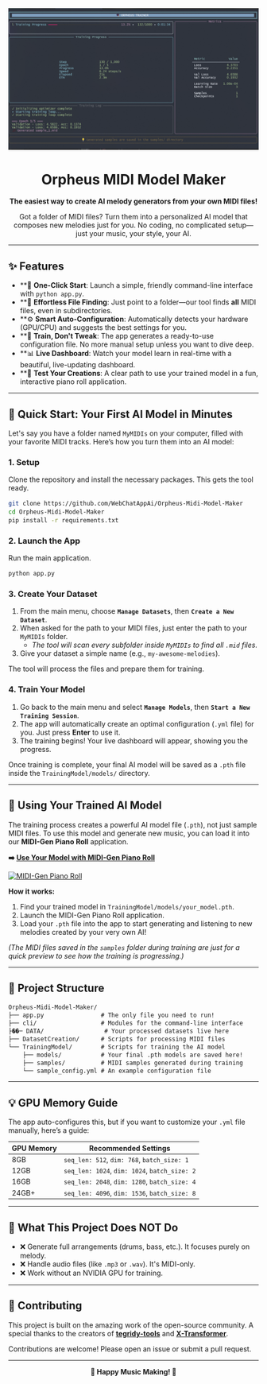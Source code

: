 <div align="center">
  <img src="https://raw.githubusercontent.com/WebChatAppAi/Orpheus-Midi-Model-Maker/main/image1.png" alt="Orpheus MIDI Model Maker Showcase" width="700"/>
  <h1>Orpheus MIDI Model Maker</h1>
  <p>
    <b>The easiest way to create AI melody generators from your own MIDI files!</b>
  </p>
  <p>
    Got a folder of MIDI files? Turn them into a personalized AI model that composes new melodies just for you. No coding, no complicated setup—just your music, your style, your AI.
  </p>
</div>

---

## ✨ Features

- **🎵 **One-Click Start**: Launch a simple, friendly command-line interface with `python app.py`.
- **📂 **Effortless File Finding**: Just point to a folder—our tool finds **all** MIDI files, even in subdirectories.
- **⚙️ **Smart Auto-Configuration**: Automatically detects your hardware (GPU/CPU) and suggests the best settings for you.
- **🤖 **Train, Don't Tweak**: The app generates a ready-to-use configuration file. No more manual setup unless you want to dive deep.
- **📊 **Live Dashboard**: Watch your model learn in real-time with a beautiful, live-updating dashboard.
- **🎹 **Test Your Creations**: A clear path to use your trained model in a fun, interactive piano roll application.

---

## 🚀 Quick Start: Your First AI Model in Minutes

Let's say you have a folder named `MyMIDIs` on your computer, filled with your favorite MIDI tracks. Here’s how you turn them into an AI model:

### 1. **Setup**

Clone the repository and install the necessary packages. This gets the tool ready.

```bash
git clone https://github.com/WebChatAppAi/Orpheus-Midi-Model-Maker
cd Orpheus-Midi-Model-Maker
pip install -r requirements.txt
```

### 2. **Launch the App**

Run the main application.

```bash
python app.py
```

### 3. **Create Your Dataset**

1.  From the main menu, choose **`Manage Datasets`**, then **`Create a New Dataset`**.
2.  When asked for the path to your MIDI files, just enter the path to your `MyMIDIs` folder.
    - *The tool will scan every subfolder inside `MyMIDIs` to find all `.mid` files.*
3.  Give your dataset a simple name (e.g., `my-awesome-melodies`).

The tool will process the files and prepare them for training.

### 4. **Train Your Model**

1.  Go back to the main menu and select **`Manage Models`**, then **`Start a New Training Session`**.
2.  The app will automatically create an optimal configuration (`.yml` file) for you. Just press **Enter** to use it.
3.  The training begins! Your live dashboard will appear, showing you the progress.

Once training is complete, your final AI model will be saved as a `.pth` file inside the `TrainingModel/models/` directory.

---

## 🎹 Using Your Trained AI Model

The training process creates a powerful AI model file (`.pth`), not just sample MIDI files. To use this model and generate new music, you can load it into our **MIDI-Gen Piano Roll** application.

**➡️ [Use Your Model with MIDI-Gen Piano Roll](https://github.com/WebChatAppAi/midi-gen)**

<a href="https://github.com/WebChatAppAi/midi-gen">
  <img src="https://user-images.githubusercontent.com/125438147/285415912-55565510-5022-445b-8b02-354a6b0c0612.png" alt="MIDI-Gen Piano Roll" width="500"/>
</a>

**How it works:**
1.  Find your trained model in `TrainingModel/models/your_model.pth`.
2.  Launch the MIDI-Gen Piano Roll application.
3.  Load your `.pth` file into the app to start generating and listening to new melodies created by your very own AI!

*(The MIDI files saved in the `samples` folder during training are just for a quick preview to see how the training is progressing.)*

---

## 📂 Project Structure

```
Orpheus-Midi-Model-Maker/
├── app.py                # The only file you need to run!
├── cli/                  # Modules for the command-line interface
├��─ DATA/                 # Your processed datasets live here
├── DatasetCreation/      # Scripts for processing MIDI files
└── TrainingModel/        # Scripts for training the AI model
    ├── models/           # Your final .pth models are saved here!
    ├── samples/          # MIDI samples generated during training
    └── sample_config.yml # An example configuration file
```

---

## 💡 GPU Memory Guide

The app auto-configures this, but if you want to customize your `.yml` file manually, here’s a guide:

| GPU Memory | Recommended Settings |
|------------|---------------------|
| 8GB        | `seq_len: 512`, `dim: 768`, `batch_size: 1` |
| 12GB       | `seq_len: 1024`, `dim: 1024`, `batch_size: 2` |
| 16GB       | `seq_len: 2048`, `dim: 1280`, `batch_size: 4` |
| 24GB+      | `seq_len: 4096`, `dim: 1536`, `batch_size: 8` |

---

## 🚨 What This Project Does NOT Do

- ❌ Generate full arrangements (drums, bass, etc.). It focuses purely on melody.
- ❌ Handle audio files (like `.mp3` or `.wav`). It's MIDI-only.
- ❌ Work without an NVIDIA GPU for training.

---

## 🤝 Contributing

This project is built on the amazing work of the open-source community. A special thanks to the creators of **[tegridy-tools](https://github.com/asigalov61/tegridy-tools)** and **[X-Transformer](https://github.com/lucidrains/x-transformers)**.

Contributions are welcome! Please open an issue or submit a pull request.

---

<div align="center">
  <b>🎵 Happy Music Making! 🎵</b>
</div>
